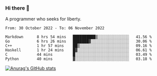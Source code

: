### Hi there 👋

<!--
**shejialuo/shejialuo** is a ✨ _special_ ✨ repository because its `README.md` (this file) appears on your GitHub profile.

Here are some ideas to get you started:

- 🔭 I’m currently working on ...
- 🌱 I’m currently learning ...
- 👯 I’m looking to collaborate on ...
- 🤔 I’m looking for help with ...
- 💬 Ask me about ...
- 📫 How to reach me: ...
- 😄 Pronouns: ...
- ⚡ Fun fact: ...
-->

A programmer who seeks for liberty.

<!--START_SECTION:waka-->

```text
From: 30 October 2022 - To: 06 November 2022

Markdown      8 hrs 54 mins   ██████████▒░░░░░░░░░░░░░░   41.56 %
Go            6 hrs 26 mins   ███████▓░░░░░░░░░░░░░░░░░   30.06 %
C++           1 hr 57 mins    ██▒░░░░░░░░░░░░░░░░░░░░░░   09.16 %
Haskell       1 hr 24 mins    █▓░░░░░░░░░░░░░░░░░░░░░░░   06.61 %
C             44 mins         █░░░░░░░░░░░░░░░░░░░░░░░░   03.49 %
Python        40 mins         ▓░░░░░░░░░░░░░░░░░░░░░░░░   03.18 %
```

<!--END_SECTION:waka-->

[![Anurag's GitHub stats](https://github-readme-stats.vercel.app/api?username=shejialuo&show_icons=true&theme=dracula)](https://github.com/anuraghazra/github-readme-stats)
